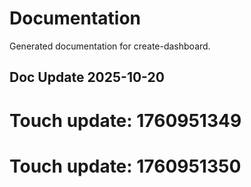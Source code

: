 # Documentation

Generated documentation for create-dashboard.

## Doc Update 2025-10-20

# Touch update: 1760951349

# Touch update: 1760951350
